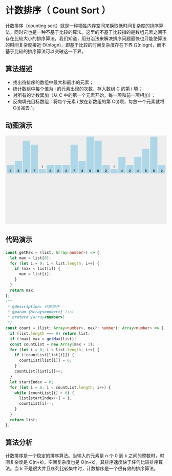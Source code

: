 # 计数排序（ Count Sort ）

计数排序（counting sort）就是一种牺牲内存空间来换取低时间复杂度的排序算法，同时它也是一种不基于比较的算法。这里的不基于比较指的是数组元素之间不存在比较大小的排序算法，我们知道，用分治法来解决排序问题最快也只能使算法的时间复杂度接近 Θ(nlogn)，即基于比较的时间复杂度存在下界 Ω(nlog⁡n)，而不基于比较的排序算法可以突破这一下界。

## 算法描述

- 找出待排序的数组中最大和最小的元素；
- 统计数组中每个值为 i 的元素出现的次数，存入数组 C 的第 i 项；
- 对所有的计数累加（从 C 中的第一个元素开始，每一项和前一项相加）；
- 反向填充目标数组：将每个元素 i 放在新数组的第 C(i)项，每放一个元素就将 C(i)减去 1。

## 动图演示

![计数排序](../../../../assets/ranuts/sort/count.gif)

## 代码演示

```ts
const getMax = (list: Array<number>) => {
  let max = list[0];
  for (let i = 0; i < list.length; i++) {
    if (max < list[i]) {
      max = list[i];
    }
  }
  return max;
};
/**
 * @description: 计数排序
 * @param {Array<number>} list
 * @return {Array<number>}
 */
const count = (list: Array<number>, max?: number): Array<number> => {
  if (list.length === 0) return list;
  if (!max) max = getMax(list);
  const countList = new Array(max + 1);
  for (let i = 0; i < list.length; i++) {
    if (!countList[list[i]]) {
      countList[list[i]] = 0;
    }
    countList[list[i]]++;
  }
  let startIndex = 0;
  for (let i = 0; i < countList.length; i++) {
    while (countList[i] > 0) {
      list[startIndex++] = i;
      countList[i]--;
    }
  }
  return list;
};
```

## 算法分析

计数排序是一个稳定的排序算法。当输入的元素是 n 个 0 到 k 之间的整数时，时间复杂度是 O(n+k)，空间复杂度也是 O(n+k)，其排序速度快于任何比较排序算法。当 k 不是很大并且序列比较集中时，计数排序是一个很有效的排序算法。
